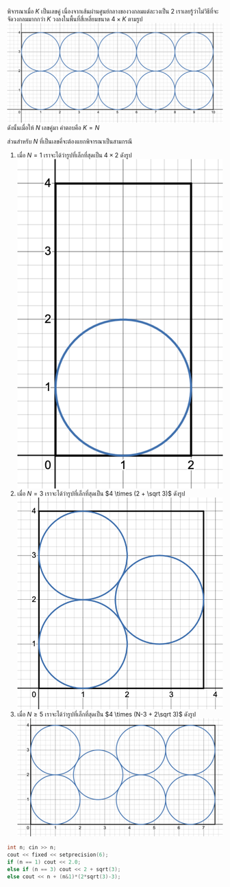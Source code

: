 พิจารณาเมื่อ $K$ เป็นเลขคู่ เนื่องจากเส้นผ่านศูนย์กลางของวงกลมแต่ละวงเป็น 2 เราเลยรู้ว่าไม่วิธีที่จะจัดวงกลมมากกว่า $K$ วงลงในพื้นที่สี่เหลี่ยมขนาด $4 \times K$ ตามรูป
![](../media/0041/evenFullPack.png)
ดังนั้นเมื่อให้ $N$ เลขคู่มา คำตอบคือ $K = N$

ส่วนสำหรับ $N$ ที่เป็นเลขคี่จะต้องแยกพิจารณาเป็นสามกรณี 
1. เมื่อ $N = 1$ เราจะได้ว่ารูปที่เล็กที่สุดเป็น $4 \times 2$ ดังรูป
![](../media/0041/oneFullPack.png)
2. เมื่อ $N = 3$ เราจะได้ว่ารูปที่เล็กที่สุดเป็น $4 \times (2 + \sqrt 3)$ ดังรูป
![](../media/0041/threeFullPack.png)
3. เมื่อ $N \ge 5$ เราจะได้ว่ารูปที่เล็กที่สุดเป็น $4 \times (N-3 + 2\sqrt 3)$ ดังรูป
![](../media/0041/oddFullPack.png)

```cpp
int n; cin >> n;
cout << fixed << setprecision(6);
if (n == 1) cout << 2.0;
else if (n == 3) cout << 2 + sqrt(3);
else cout << n + (n&1)*(2*sqrt(3)-3);
```
